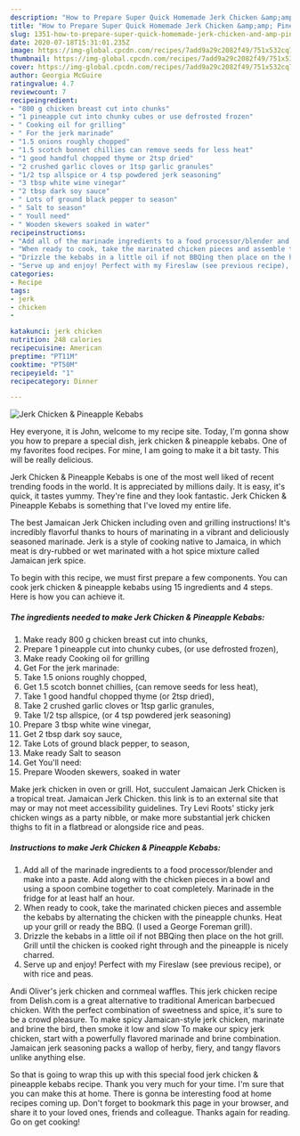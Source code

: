 ```yaml
---
description: "How to Prepare Super Quick Homemade Jerk Chicken &amp;amp; Pineapple Kebabs"
title: "How to Prepare Super Quick Homemade Jerk Chicken &amp;amp; Pineapple Kebabs"
slug: 1351-how-to-prepare-super-quick-homemade-jerk-chicken-and-amp-pineapple-kebabs
date: 2020-07-18T15:31:01.235Z
image: https://img-global.cpcdn.com/recipes/7add9a29c2082f49/751x532cq70/jerk-chicken-pineapple-kebabs-recipe-main-photo.jpg
thumbnail: https://img-global.cpcdn.com/recipes/7add9a29c2082f49/751x532cq70/jerk-chicken-pineapple-kebabs-recipe-main-photo.jpg
cover: https://img-global.cpcdn.com/recipes/7add9a29c2082f49/751x532cq70/jerk-chicken-pineapple-kebabs-recipe-main-photo.jpg
author: Georgia McGuire
ratingvalue: 4.7
reviewcount: 7
recipeingredient:
- "800 g chicken breast cut into chunks"
- "1 pineapple cut into chunky cubes or use defrosted frozen"
- " Cooking oil for grilling"
- " For the jerk marinade"
- "1.5 onions roughly chopped"
- "1.5 scotch bonnet chillies can remove seeds for less heat"
- "1 good handful chopped thyme or 2tsp dried"
- "2 crushed garlic cloves or 1tsp garlic granules"
- "1/2 tsp allspice or 4 tsp powdered jerk seasoning"
- "3 tbsp white wine vinegar"
- "2 tbsp dark soy sauce"
- " Lots of ground black pepper to season"
- " Salt to season"
- " Youll need"
- " Wooden skewers soaked in water"
recipeinstructions:
- "Add all of the marinade ingredients to a food processor/blender and make into a paste. Add along with the chicken pieces in a bowl and using a spoon combine together to coat completely. Marinade in the fridge for at least half an hour."
- "When ready to cook, take the marinated chicken pieces and assemble the kebabs by alternating the chicken with the pineapple chunks. Heat up your grill or ready the BBQ. (I used a George Foreman grill)."
- "Drizzle the kebabs in a little oil if not BBQing then place on the hot grill. Grill until the chicken is cooked right through and the pineapple is nicely charred."
- "Serve up and enjoy! Perfect with my Fireslaw (see previous recipe), or with rice and peas."
categories:
- Recipe
tags:
- jerk
- chicken
- 

katakunci: jerk chicken  
nutrition: 248 calories
recipecuisine: American
preptime: "PT11M"
cooktime: "PT50M"
recipeyield: "1"
recipecategory: Dinner

---
```



![Jerk Chicken &amp; Pineapple Kebabs](https://img-global.cpcdn.com/recipes/7add9a29c2082f49/751x532cq70/jerk-chicken-pineapple-kebabs-recipe-main-photo.jpg)

Hey everyone, it is John, welcome to my recipe site. Today, I'm gonna show you how to prepare a special dish, jerk chicken &amp; pineapple kebabs. One of my favorites food recipes. For mine, I am going to make it a bit tasty. This will be really delicious.

Jerk Chicken &amp; Pineapple Kebabs is one of the most well liked of recent trending foods in the world. It is appreciated by millions daily. It is easy, it's quick, it tastes yummy. They're fine and they look fantastic. Jerk Chicken &amp; Pineapple Kebabs is something that I've loved my entire life.

The best Jamaican Jerk Chicken including oven and grilling instructions! It&#39;s incredibly flavorful thanks to hours of marinating in a vibrant and deliciously seasoned marinade. Jerk is a style of cooking native to Jamaica, in which meat is dry-rubbed or wet marinated with a hot spice mixture called Jamaican jerk spice.


To begin with this recipe, we must first prepare a few components. You can cook jerk chicken &amp; pineapple kebabs using 15 ingredients and 4 steps. Here is how you can achieve it.

<!--inarticleads1-->

##### The ingredients needed to make Jerk Chicken &amp; Pineapple Kebabs:

1. Make ready 800 g chicken breast cut into chunks,
1. Prepare 1 pineapple cut into chunky cubes, (or use defrosted frozen),
1. Make ready  Cooking oil for grilling
1. Get  For the jerk marinade:
1. Take 1.5 onions roughly chopped,
1. Get 1.5 scotch bonnet chillies, (can remove seeds for less heat),
1. Take 1 good handful chopped thyme (or 2tsp dried),
1. Take 2 crushed garlic cloves or 1tsp garlic granules,
1. Take 1/2 tsp allspice, (or 4 tsp powdered jerk seasoning)
1. Prepare 3 tbsp white wine vinegar,
1. Get 2 tbsp dark soy sauce,
1. Take  Lots of ground black pepper, to season,
1. Make ready  Salt to season
1. Get  You&#39;ll need:
1. Prepare  Wooden skewers, soaked in water


Make jerk chicken in oven or grill. Hot, succulent Jamaican Jerk Chicken is a tropical treat. Jamaican Jerk Chicken. this link is to an external site that may or may not meet accessibility guidelines. Try Levi Roots&#39; sticky jerk chicken wings as a party nibble, or make more substantial jerk chicken thighs to fit in a flatbread or alongside rice and peas. 

<!--inarticleads2-->

##### Instructions to make Jerk Chicken &amp; Pineapple Kebabs:

1. Add all of the marinade ingredients to a food processor/blender and make into a paste. Add along with the chicken pieces in a bowl and using a spoon combine together to coat completely. Marinade in the fridge for at least half an hour.
1. When ready to cook, take the marinated chicken pieces and assemble the kebabs by alternating the chicken with the pineapple chunks. Heat up your grill or ready the BBQ. (I used a George Foreman grill).
1. Drizzle the kebabs in a little oil if not BBQing then place on the hot grill. Grill until the chicken is cooked right through and the pineapple is nicely charred.
1. Serve up and enjoy! Perfect with my Fireslaw (see previous recipe), or with rice and peas.


Andi Oliver&#39;s jerk chicken and cornmeal waffles. This jerk chicken recipe from Delish.com is a great alternative to traditional American barbecued chicken. With the perfect combination of sweetness and spice, it&#39;s sure to be a crowd pleasure. To make spicy Jamaican-style jerk chicken, marinate and brine the bird, then smoke it low and slow To make our spicy jerk chicken, start with a powerfully flavored marinade and brine combination. Jamaican jerk seasoning packs a wallop of herby, fiery, and tangy flavors unlike anything else. 

So that is going to wrap this up with this special food jerk chicken &amp; pineapple kebabs recipe. Thank you very much for your time. I'm sure that you can make this at home. There is gonna be interesting food at home recipes coming up. Don't forget to bookmark this page in your browser, and share it to your loved ones, friends and colleague. Thanks again for reading. Go on get cooking!
